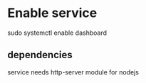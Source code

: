 # Enable service

sudo systemctl enable dashboard

## dependencies
service needs http-server module for nodejs